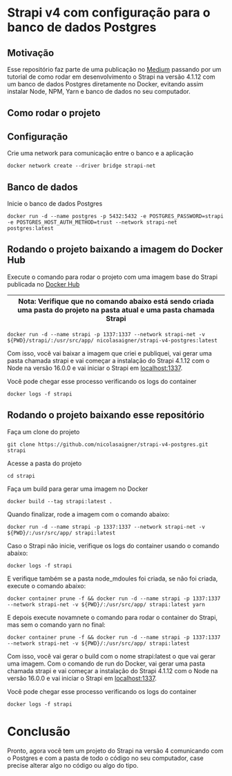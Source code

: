 # Strapi v4 com configuração para o banco de dados Postgres

## Motivação

Esse repositório faz parte de uma publicação no [Medium](https://medium.com/@nicolasaigner/strapi-4-com-postgres-no-docker-4a0b507e30c8) passando por um tutorial de como rodar em desenvolvimento o Strapi na versão 4.1.12 com um banco de dados Postgres diretamente no Docker, evitando assim instalar Node, NPM, Yarn e banco de dados no seu computador.

## Como rodar o projeto


## Configuração

Crie uma network para comunicação entre o banco e a aplicação

```
docker network create --driver bridge strapi-net
```

## Banco de dados

Inicie o banco de dados Postgres

```
docker run -d --name postgres -p 5432:5432 -e POSTGRES_PASSWORD=strapi -e POSTGRES_HOST_AUTH_METHOD=trust --network strapi-net postgres:latest
```

## Rodando o projeto baixando a imagem do Docker Hub

Execute o comando para rodar o projeto com uma imagem base do Strapi publicada no [Docker Hub](https://hub.docker.com/repository/docker/nicolasaigner/strapi-v4-postgres)

| Nota: Verifique que no comando abaixo está sendo criada uma pasta do projeto na pasta atual e uma pasta chamada Strapi |
| --- |

```
docker run -d --name strapi -p 1337:1337 --network strapi-net -v ${PWD}/strapi/:/usr/src/app/ nicolasaigner/strapi-v4-postgres:latest

```

Com isso, você vai baixar a imagem que criei e publiquei, vai gerar uma pasta chamada strapi e vai começar a instalação do Strapi 4.1.12 com o Node na versão 16.0.0 e vai iniciar o Strapi em [localhost:1337](http://localhost:1337).

Você pode chegar esse processo verificando os logs do container

```
docker logs -f strapi
```

## Rodando o projeto baixando esse repositório

Faça um clone do projeto

```
git clone https://github.com/nicolasaigner/strapi-v4-postgres.git strapi
```

Acesse a pasta do projeto

```
cd strapi
```

Faça um build para gerar uma imagem no Docker

```
docker build --tag strapi:latest .
```

Quando finalizar, rode a imagem com o comando abaixo:

```
docker run -d --name strapi -p 1337:1337 --network strapi-net -v ${PWD}/:/usr/src/app/ strapi:latest
```

Caso o Strapi não inicie, verifique os logs do container usando o comando abaixo:

```
docker logs -f strapi
```

E verifique também se a pasta node_mdoules foi criada, se não foi criada, execute o comando abaixo:

```
docker container prune -f && docker run -d --name strapi -p 1337:1337 --network strapi-net -v ${PWD}/:/usr/src/app/ strapi:latest yarn
```

E depois execute novamnete o comando para rodar o container do Strapi, mas sem o comando yarn no final:

```
docker container prune -f && docker run -d --name strapi -p 1337:1337 --network strapi-net -v ${PWD}/:/usr/src/app/ strapi:latest
```

Com isso, você vai gerar o build com o nome strapi:latest o que vai gerar uma imagem. Com o comando de run do Docker, vai gerar uma pasta chamada strapi e vai começar a instalação do Strapi 4.1.12 com o Node na versão 16.0.0 e vai iniciar o Strapi em [localhost:1337](http://localhost:1337).

Você pode chegar esse processo verificando os logs do container

```
docker logs -f strapi
```

# Conclusão

Pronto, agora você tem um projeto do Strapi na versão 4 comunicando com o Postgres e com a pasta de todo o código no seu computador, case precise alterar algo no código ou algo do tipo.
